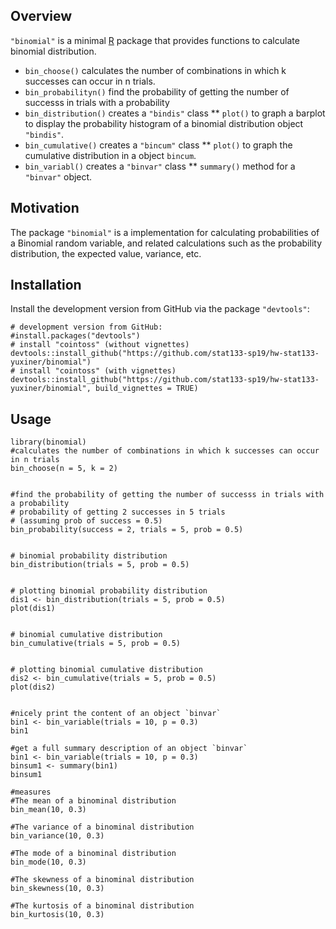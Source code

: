 
## Overview

`"binomial"` is a minimal [R](http://www.r-project.org/) package 
that provides functions to calculate binomial distribution.

* `bin_choose()` calculates the number of combinations in which k successes can occur in n trials.
* `bin_probabilityn()` find the probability of getting the number of successs in trials with a probability
* `bin_distribution()` creates a `"bindis"` class
** `plot()` to graph a barplot to display the probability histogram of a binomial distribution object `"bindis"`.
* `bin_cumulative()` creates a `"bincum"` class
** `plot()` to graph the cumulative distribution in a object `bincum`.
* `bin_variabl()` creates a `"binvar"` class
** `summary()` method for a `"binvar"` object.


## Motivation

The package `"binomial"` is a implementation for calculating probabilities of a Binomial random variable, and related calculations such as the probability distribution, the expected value, variance, etc.


## Installation

Install the development version from GitHub via the package `"devtools"`:

```{r}
# development version from GitHub:
#install.packages("devtools") 
# install "cointoss" (without vignettes)
devtools::install_github("https://github.com/stat133-sp19/hw-stat133-yuxiner/binomial")
# install "cointoss" (with vignettes)
devtools::install_github("https://github.com/stat133-sp19/hw-stat133-yuxiner/binomial", build_vignettes = TRUE)
```


## Usage

```{r}
library(binomial)
#calculates the number of combinations in which k successes can occur in n trials
bin_choose(n = 5, k = 2)


#find the probability of getting the number of successs in trials with a probability
# probability of getting 2 successes in 5 trials
# (assuming prob of success = 0.5)
bin_probability(success = 2, trials = 5, prob = 0.5)


# binomial probability distribution
bin_distribution(trials = 5, prob = 0.5)


# plotting binomial probability distribution
dis1 <- bin_distribution(trials = 5, prob = 0.5)
plot(dis1)


# binomial cumulative distribution
bin_cumulative(trials = 5, prob = 0.5)


# plotting binomial cumulative distribution
dis2 <- bin_cumulative(trials = 5, prob = 0.5)
plot(dis2)


#nicely print the content of an object `binvar`
bin1 <- bin_variable(trials = 10, p = 0.3)
bin1

#get a full summary description of an object `binvar`
bin1 <- bin_variable(trials = 10, p = 0.3)
binsum1 <- summary(bin1)
binsum1

#measures
#The mean of a binominal distribution
bin_mean(10, 0.3)

#The variance of a binominal distribution
bin_variance(10, 0.3)

#The mode of a binominal distribution
bin_mode(10, 0.3)

#The skewness of a binominal distribution
bin_skewness(10, 0.3)

#The kurtosis of a binominal distribution
bin_kurtosis(10, 0.3)
```

